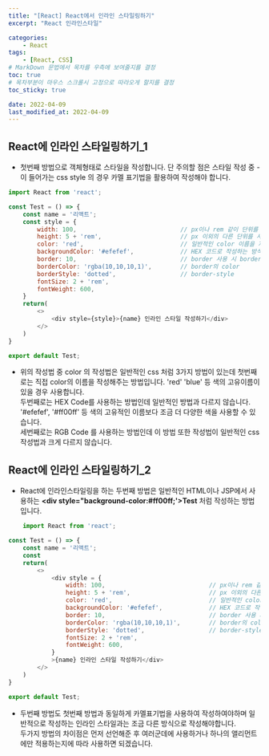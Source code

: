 ```yaml
---
title: "[React] React에서 인라인 스타일링하기"
excerpt: "React 인라인스타일"

categories:
    - React
tags:
    - [React, CSS]
# MarkDown 문법에서 목차를 우측에 보여줄지를 결정
toc: true
# 목차부분이 마우스 스크롤시 고정으로 따라오게 할지를 결정
toc_sticky: true

date: 2022-04-09
last_modified_at: 2022-04-09
---
```


## React에 인라인 스타일링하기_1

- 첫번째 방법으로 객체형태로 스타일을 작성합니다. 단 주의할 점은 스타일 작성 중 - 이 들어가는 css style 의 경우 카멜 표기법을 활용하여 작성해야 합니다.

```javascript
import React from 'react';

const Test = () => {
    const name = '리액트';
    const style = {
        width: 100,                             // px이나 rem 같이 단위를 붙여주지 않으면 자동으로 px로 인식된다.
        height: 5 + 'rem',                      // px 이외의 다른 단위를 사용하는 방식
        color: 'red',                           // 일반적인 color 이름을 지정하는 방식
        backgroundColor: '#efefef',             // HEX 코드로 작성하는 방식
        border: 10,                             // border 사용 시 border의 두깨
        borderColor: 'rgba(10,10,10,1)',        // border의 color
        borderStyle: 'dotted',                  // border-style
        fontSize: 2 + 'rem',                    
        fontWeight: 600,
    }
    return(
        <>
            <div style={style}>{name} 인라인 스타일 작성하기</div>
        </>
    )
}

export default Test;
```

- 위의 작성법 중 color 의 작성법은 일반적인 css 처럼 3가지 방법이 있는데 첫번째로는 직접 color의 이름을 작성해주는 방법입니다. 'red' 'blue' 등 색의 고유이름이 있을 경우 사용합니다.   
두번째로는 HEX Code를 사용하는 방법인데 일반적인 방법과 다르지 않습니다. '#efefef', '#ff00ff' 등 색의 고유적인 이름보다 조금 더 다양한 색을 사용할 수 있습니다.   
세번째로는 RGB Code 를 사용하는 방법인데 이 방법 또한 작성법이 일반적인 css 작성법과 크게 다르지 않습니다.



## React에 인라인 스타일링하기_2

- React에 인라인스타일링을 하는 두번째 방법은 일반적인 HTML이나 JSP에서 사용하는 **<div style="background-color:#ff00ff;'>Test</div>** 처럼 작성하는 방법입니다.

```javascript
    import React from 'react';

const Test = () => {
    const name = '리액트';
    const 
    return(
        <>
            <div style = {
                width: 100,                             // px이나 rem 같이 단위를 붙여주지 않으면 자동으로 px로 인식된다.
                height: 5 + 'rem',                      // px 이외의 다른 단위를 사용하는 방식
                color: 'red',                           // 일반적인 color 이름을 지정하는 방식
                backgroundColor: '#efefef',             // HEX 코드로 작성하는 방식
                border: 10,                             // border 사용 시 border의 두깨
                borderColor: 'rgba(10,10,10,1)',        // border의 color
                borderStyle: 'dotted',                  // border-style
                fontSize: 2 + 'rem',                    
                fontWeight: 600,
            }
            >{name} 인라인 스타일 작성하기</div>
        </>
    )
}

export default Test;
```

- 두번째 방법도 첫번째 방법과 동일하게 카멜표기법을 사용하여 작성하여야하며 일반적으로 작성하는 인라인 스타일과는 조금 다른 방식으로 작성해야합니다.   
두가지 방법의 차이점은 먼저 선언해준 후 여러군데에 사용하거나 하나의 앨리먼트에만 적용하는지에 따라 사용하면 되겠습니다.